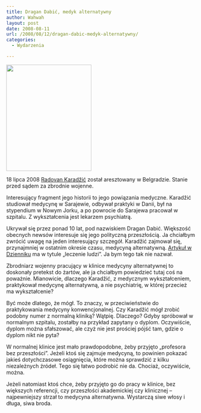 ```yaml
---
title: Dragan Dabić, medyk alternatywny
author: Wahwah
layout: post
date: 2008-08-11
url: /2008/08/12/dragan-dabic-medyk-alternatywny/
categories:
  - Wydarzenia

---
```

<img alt="" src="http://upload.wikimedia.org/wikipedia/en/a/a4/Radovan_Karadzic_2008.jpg" title="Radovan Karadzić" class="alignright" width="226" height="282" />

18 lipca 2008 [Radovan Karadžić][1] został aresztowany w Belgradzie. Stanie przed sądem za zbrodnie wojenne.

Interesujący fragment jego historii to jego powiązania medyczne. Karadžić studiował medycynę w Sarajewie, odbywał praktyki w Danii, był na stypendium w Nowym Jorku, a po powrocie do Sarajewa pracował w szpitalu. Z wykształcenia jest lekarzem psychiatrą. 

Ukrywał się przez ponad 10 lat, pod nazwiskiem Dragan Dabić. Większość obecnych newsów interesuje się jego polityczną przeszłością. Ja chciałbym zwrócić uwagę na jeden interesujący szczegół. Karadžić zajmował się, przynajmniej w ostatnim okresie czasu, medycyną alternatywną. [Artykuł w Dzienniku][2] ma w tytule „leczenie ludzi”. Ja bym tego tak nie nazwał.

Zbrodniarz wojenny pracujący w klinice medycyny alternatywnej to doskonały pretekst do żartów, ale ja chciałbym powiedzieć tutaj coś na poważnie. Mianowicie, dlaczego Karadžić, z medycznym wykształceniem, praktykował medycynę alternatywną, a nie psychiatrię, w której przecież ma wykształcenie?

<!--more-->

Być może dlatego, że mógł. To znaczy, w przeciwieństwie do praktykowania medycyny konwencjonalnej. Czy Karadžić mógł zrobić podobny numer z normalną kliniką? Wątpię. Dlaczego? Gdyby spróbował w normalnym szpitalu, zostałby na przykład zapytany o dyplom. Oczywiście, dyplom można sfałszować, ale czyż nie jest prościej pójść tam, gdzie o dyplom nikt nie pyta?

W normalnej klinice jest mało prawdopodobne, żeby przyjęto „profesora bez przeszłości”. Jeżeli ktoś się zajmuje medycyną, to powinien pokazać jakieś dotychczasowe osiągnięcia, które można sprawdzić z kilku niezależnych źródeł. Tego się łatwo podrobić nie da. Chociaż, oczywiście, można.

Jeżeli natomiast ktoś chce, żeby przyjęto go do pracy w klinice, bez większych referencji, czy przeszłości akademickiej czy klinicznej &#8211; najpewniejszy strzał to medycyna alternatywna. Wystarczą siwe włosy i długa, siwa broda.

 [1]: http://pl.wikipedia.org/wiki/Radovan_Karad%C5%BEi%C4%87
 [2]: http://www.dziennik.pl/swiat/article211534/Zbrodniarz_ukrywal_sie_leczac_ludzi.html